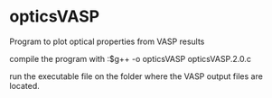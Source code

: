 # opticsVASP
Program to plot optical properties from VASP results


compile the program with :$g++ -o opticsVASP opticsVASP.2.0.c

run the executable file on the folder where the VASP output files are located. 
